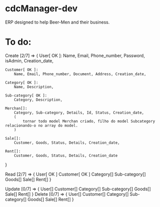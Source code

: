 # cdcManager-dev
ERP designed to help Beer-Men and their business.

# To do:
Create [2/7] => {
	User[ OK ]:
		Name, Email, Phone_number, Password, isAdmin, Creation_date,

	Customer[ OK ]:
		Name, Email, Phone_number, Document, Address, Creation_date,

	Category[ OK ]:
		Name, Description,

	Sub-category[ OK ]:
		Category, Description,

	Merchan[]:
		Category, Sub-category, Details, Id, Status, Creation_date,
		(
			tornar todo model Merchan criado, filho do model Subcategory relacionando-o no array do model.
		)

	Sale[]:
		Customer, Goods, Status, Details, Creation_date,

	Rent[]:
		Customer, Goods, Status, Details, Creation_date
}

Read [2/7] => {
	User[ OK ]
	Customer[ OK ]
	Category[]
	Sub-category[]
	Goods[]
	Sale[]
	Rent[]
}

Update [0/7] => {
	User[]
	Customer[]
	Category[]
	Sub-category[]
	Goods[]
	Sale[]
	Rent[]
}
Delete [0/7] => {
	User[]
	Customer[]
	Category[]
	Sub-category[]
	Goods[]
	Sale[]
	Rent[]
}
